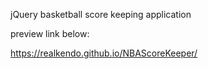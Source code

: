 jQuery basketball score keeping application

preview link below:

https://realkendo.github.io/NBAScoreKeeper/
